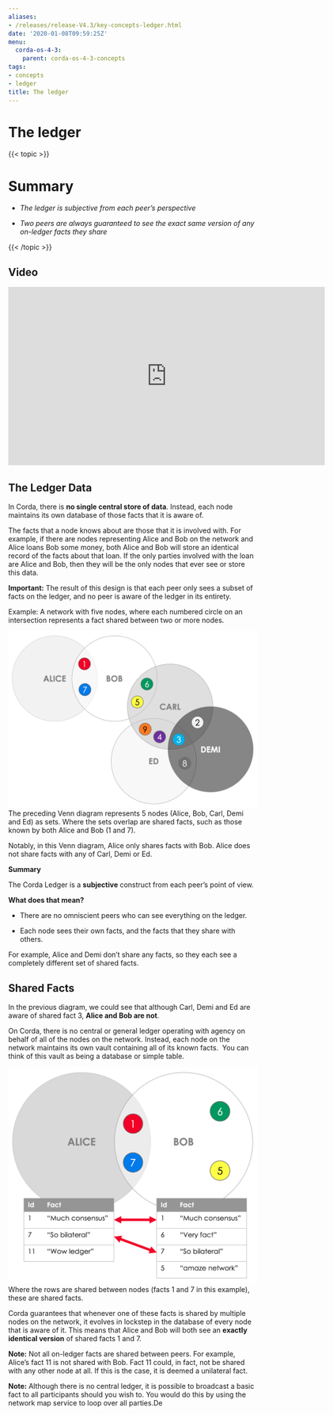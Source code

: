```yaml
---
aliases:
- /releases/release-V4.3/key-concepts-ledger.html
date: '2020-01-08T09:59:25Z'
menu:
  corda-os-4-3:
    parent: corda-os-4-3-concepts
tags:
- concepts
- ledger
title: The ledger
---
```



# The ledger


{{< topic >}}
# Summary


* *The ledger is subjective from each peer’s perspective*


* *Two peers are always guaranteed to see the exact same version of any on-ledger facts they share*



{{< /topic >}}
## Video

<iframe src="https://player.vimeo.com/video/213812040" width="640" height="360" frameborder="0" webkitallowfullscreen="true" mozallowfullscreen="true" allowfullscreen="true"></iframe>


<p></p>

## The Ledger Data

In Corda, there is **no single central store of data**. Instead, each node maintains its own database of those facts that it is aware of.

The facts that a node knows about are those that it is involved with. For example, if there are nodes representing Alice and Bob on the network and Alice loans Bob some money, both Alice and Bob will store an identical record of the facts about that loan. If the only parties involved with the loan are Alice and Bob, then they will be the only nodes that ever see or store this data.

**Important:** The result of this design is that each peer only sees a subset of facts on the ledger, and no peer is aware of the ledger in its entirety.

Example: A network with five nodes, where each numbered circle on an intersection represents a fact shared between two or more nodes.

![ledger venn](resources/ledger-venn.png "ledger venn")The preceding Venn diagram represents 5 nodes (Alice, Bob, Carl, Demi and Ed) as sets. Where the sets overlap are shared facts, such as those known by both Alice and Bob (1 and 7).

Notably, in this Venn diagram, Alice only shares facts with Bob. Alice does not share facts with any of Carl, Demi or Ed.

**Summary**

The Corda Ledger is a **subjective** construct from each peer’s point of view.

**What does that mean?**


* There are no omniscient peers who can see everything on the ledger.


* Each node sees their own facts, and the facts that they share with others.


For example, Alice and Demi don’t share any facts, so they each see a completely different set of shared facts.


## Shared Facts

In the previous diagram, we could see that although Carl, Demi and Ed are aware of shared fact 3, **Alice and Bob are not**.

﻿On Corda, there is no central or general ledger operating with agency on ﻿behalf of all of the nodes on the network. Instead, each node on the network maintains its own vault containing all of its known facts.
                ﻿
                You can think of this vault as being a database or simple table.

![ledger table](resources/ledger-table.png "ledger table")Where the rows are shared between nodes (facts 1 and 7 in this example), these are shared facts.

Corda guarantees that whenever one of these facts is shared by multiple nodes on the network, it evolves in lockstep in the database of every node that is aware of it. This means that Alice and Bob will both see an **exactly identical version** of shared facts 1 and 7.

**Note:** Not all on-ledger facts are shared between peers. For example, Alice’s fact 11 is not shared with Bob. Fact 11 could, in fact, not be shared with any other node at all. If this is the case, it is deemed a unilateral fact.

**Note:** Although there is no central ledger, it is possible to broadcast a basic fact to all participants should you wish to. You would do this by using the network map service to loop over all parties.De


